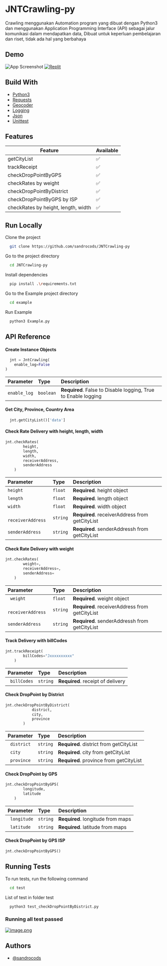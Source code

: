 
# JNTCrawling-py

Crawling menggunakan Automation program yang dibuat dengan Python3 dan menggunakan Application Programming Interface (API) sebagai jalur komunikasi dalam mendapatkan data, Dibuat untuk keperluan pembelajaran dan riset, tidak ada hal yang berbahaya


## Demo
![App Screenshot](https://i.ibb.co/NL64FzP/image.png)
[![Replit](https://img.shields.io/badge/replit-000?style=for-the-badge&logo=replit&logoColor=white)](https://replit.com/@sandrocods/JNTCrawling-py#main.py)


## Build With

 - [Python3](https://www.python.org/)
 - [Requests](https://pypi.org/project/requests/)
 - [Geocoder](https://pypi.org/project/geocoder/)
 - [Logging](https://docs.python.org/3/library/logging.html)
 - [Json](https://docs.python.org/3.10/library/json.html)
 - [Unittest](https://docs.python.org/3/library/unittest.html)

## Features

| Feature             | Available                                                                |
| ----------------- | ------------------------------------------------------------------ |
| getCityList | ✅ |
| trackReceipt | ✅ |
| checkDropPointByGPS | ✅ |
| checkRates by weight | ✅ |
| checkDropPointByDistrict | ✅ |
| checkDropPointByGPS by ISP | ✅ |
| checkRates by height, length, width | ✅ |




## Run Locally

Clone the project

```bash
  git clone https://github.com/sandrocods/JNTCrawling-py
```

Go to the project directory

```bash
  cd JNTCrawling-py
```

Install dependencies

```bash
  pip install .\requirements.txt
```

Go to the Example project directory

```bash
  cd example
```
Run Example
```bash
  python3 Example.py
```


## API Reference

#### Create Instance Objects

```python
  jnt = JntCrawling(
    enable_log=False
)
```

| Parameter | Type     | Description                |
| :-------- | :------- | :------------------------- |
| `enable_log` | `boolean` | **Required**. False to Disable logging, True to Enable logging |

#### Get City, Province, Country Area

```python
  jnt.getCityList()['data']
```

#### Check Rate Delivery with height, length, width

```python
jnt.checkRates(
        height,
        length,
        width,
        receiverAddress,
        senderAddress
    )
```

| Parameter | Type     | Description                |
| :-------- | :------- | :------------------------- |
| `height` | `float` | **Required**. height object |
| `length` | `float` | **Required**. length object |
| `width` | `float` | **Required**. width object |
| ` receiverAddress` | `string` | **Required**.  receiverAddress from getCityList |
| `senderAddress` | `string` | **Required**. senderAddressh from getCityList |

#### Check Rate Delivery with weight

```python
jnt.checkRates(
        weight=,
        receiverAddress=,
        senderAddress=
    )
```

| Parameter | Type     | Description                |
| :-------- | :------- | :------------------------- |
| ` weight` | `float` | **Required**.  weight object |
| ` receiverAddress` | `string` | **Required**.  receiverAddress from getCityList |
| `senderAddress` | `string` | **Required**. senderAddressh from getCityList |

#### Track Delivery with billCodes

```python
jnt.trackReceipt(
        billCodes="Jxxxxxxxxxx"
    )
```

| Parameter | Type     | Description                |
| :-------- | :------- | :------------------------- |
| ` billCodes` | `string` | **Required**.  receipt of delivery  |

#### Check DropPoint by District

```python
jnt.checkDropPointByDistrict(
            district,
            city,
            province
        )
```

| Parameter | Type     | Description                |
| :-------- | :------- | :------------------------- |
| ` district` | `string` | **Required**. district from getCityList  |
| ` city` | `string` | **Required**. city from getCityList  |
| ` province` | `string` | **Required**. province from getCityList  |


#### Check DropPoint by GPS

```python
jnt.checkDropPointByGPS(
        longitude,
        latitude
    )
```

| Parameter | Type     | Description                |
| :-------- | :------- | :------------------------- |
| ` longitude` | `string` | **Required**. longitude from maps  |
| ` latitude` | `string` | **Required**. latitude from maps  |

#### Check DropPoint by GPS ISP

```python
jnt.checkDropPointByGPS()
```

## Running Tests

To run tests, run the following command

```bash
  cd test
```
List of test in folder test
```bash
  python3 test_checkDropPointByDistrict.py 
```
### Running all test passed
[![image.png](https://i.postimg.cc/Nj9dXK4y/image.png)](https://postimg.cc/jDT60dBK)

## Authors

- [@sandrocods](https://www.github.com/sandrocods)

